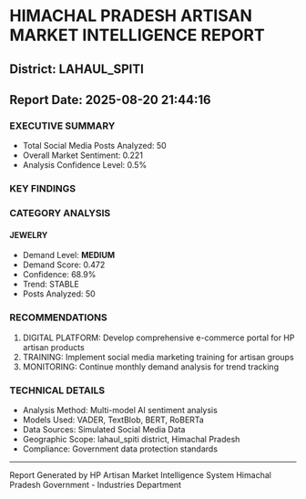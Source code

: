 # HIMACHAL PRADESH ARTISAN MARKET INTELLIGENCE REPORT
## District: LAHAUL_SPITI
## Report Date: 2025-08-20 21:44:16

### EXECUTIVE SUMMARY
- Total Social Media Posts Analyzed: 50
- Overall Market Sentiment: 0.221
- Analysis Confidence Level: 0.5%

### KEY FINDINGS

### CATEGORY ANALYSIS

#### JEWELRY
- Demand Level: **MEDIUM**
- Demand Score: 0.472
- Confidence: 68.9%
- Trend: STABLE
- Posts Analyzed: 50

### RECOMMENDATIONS
1. DIGITAL PLATFORM: Develop comprehensive e-commerce portal for HP artisan products
2. TRAINING: Implement social media marketing training for artisan groups
3. MONITORING: Continue monthly demand analysis for trend tracking

### TECHNICAL DETAILS
- Analysis Method: Multi-model AI sentiment analysis
- Models Used: VADER, TextBlob, BERT, RoBERTa
- Data Sources: Simulated Social Media Data
- Geographic Scope: lahaul_spiti district, Himachal Pradesh
- Compliance: Government data protection standards

---
Report Generated by HP Artisan Market Intelligence System
Himachal Pradesh Government - Industries Department
